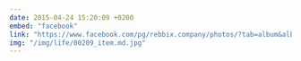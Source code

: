 ```yaml
---
date: 2015-04-24 15:20:09 +0200
embed: "facebook"
link: "https://www.facebook.com/pg/rebbix.company/photos/?tab=album&album_id=428176827307601"
img: "/img/life/00209_item.md.jpg"
---
```


